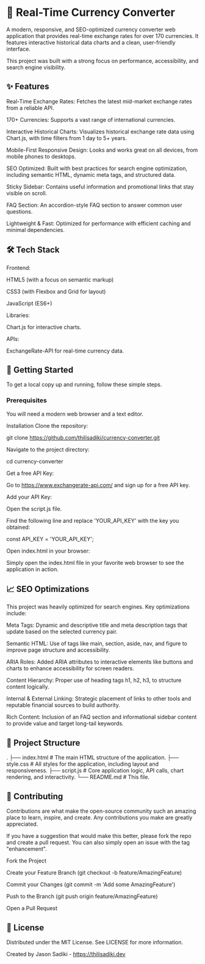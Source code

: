 # 💱 Real-Time Currency Converter
A modern, responsive, and SEO-optimized currency converter web application that provides real-time exchange rates for over 170 currencies. It features interactive historical data charts and a clean, user-friendly interface.

This project was built with a strong focus on performance, accessibility, and search engine visibility.

## ✨ Features
Real-Time Exchange Rates: Fetches the latest mid-market exchange rates from a reliable API.

170+ Currencies: Supports a vast range of international currencies.

Interactive Historical Charts: Visualizes historical exchange rate data using Chart.js, with time filters from 1 day to 5+ years.

Mobile-First Responsive Design: Looks and works great on all devices, from mobile phones to desktops.

SEO Optimized: Built with best practices for search engine optimization, including semantic HTML, dynamic meta tags, and structured data.

Sticky Sidebar: Contains useful information and promotional links that stay visible on scroll.

FAQ Section: An accordion-style FAQ section to answer common user questions.

Lightweight & Fast: Optimized for performance with efficient caching and minimal dependencies.

## 🛠️ Tech Stack
Frontend:

HTML5 (with a focus on semantic markup)

CSS3 (with Flexbox and Grid for layout)

JavaScript (ES6+)

Libraries:

Chart.js for interactive charts.

APIs:

ExchangeRate-API for real-time currency data.

## 🚀 Getting Started
To get a local copy up and running, follow these simple steps.

### Prerequisites
You will need a modern web browser and a text editor.

Installation
Clone the repository:

git clone https://github.com/thilisadiki/currency-converter.git

Navigate to the project directory:

cd currency-converter

Get a free API Key:

Go to https://www.exchangerate-api.com/ and sign up for a free API key.

Add your API Key:

Open the script.js file.

Find the following line and replace 'YOUR_API_KEY' with the key you obtained:

const API_KEY = 'YOUR_API_KEY'; 

Open index.html in your browser:

Simply open the index.html file in your favorite web browser to see the application in action.

## 📈 SEO Optimizations
This project was heavily optimized for search engines. Key optimizations include:

Meta Tags: Dynamic and descriptive title and meta description tags that update based on the selected currency pair.

Semantic HTML: Use of tags like main, section, aside, nav, and figure to improve page structure and accessibility.

ARIA Roles: Added ARIA attributes to interactive elements like buttons and charts to enhance accessibility for screen readers.

Content Hierarchy: Proper use of heading tags h1, h2, h3, to structure content logically.

Internal & External Linking: Strategic placement of links to other tools and reputable financial sources to build authority.

Rich Content: Inclusion of an FAQ section and informational sidebar content to provide value and target long-tail keywords.

## 📁 Project Structure
.
├── index.html      # The main HTML structure of the application.
├── style.css       # All styles for the application, including layout and responsiveness.
├── script.js       # Core application logic, API calls, chart rendering, and interactivity.
└── README.md       # This file.

## 🤝 Contributing
Contributions are what make the open-source community such an amazing place to learn, inspire, and create. Any contributions you make are greatly appreciated.

If you have a suggestion that would make this better, please fork the repo and create a pull request. You can also simply open an issue with the tag "enhancement".

Fork the Project

Create your Feature Branch (git checkout -b feature/AmazingFeature)

Commit your Changes (git commit -m 'Add some AmazingFeature')

Push to the Branch (git push origin feature/AmazingFeature)

Open a Pull Request

## 📄 License
Distributed under the MIT License. See LICENSE for more information.

Created by Jason Sadiki - https://thilisadiki.dev
